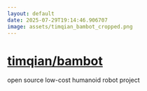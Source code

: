 ```yaml
---
layout: default
date: 2025-07-29T19:14:46.906707
image: assets/timqian_bambot_cropped.png
---
```


# [timqian/bambot](https://github.com/timqian/bambot)

open source low-cost humanoid robot project
